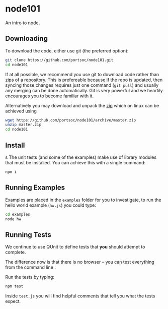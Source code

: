 node101
=======
An intro to node.

Downloading
-----------
To download the code, either use git (the preferred option):

```bash
git clone https://github.com/portsoc/node101.git
cd node101
```

If at all possible, we recommend you use git to download code rather than zips of a repository.  This is prefereable because if the repo is updated, then syncing those changes requires just one command (`git pull`) and usually any merging can be done automatically.  Git is very powerful and we heartily encourages you to become familiar with it.


Alternatively you may download and unpack the [zip](https://github.com/portsoc/node101/archive/master.zip)
which on linux can be achieved using
```bash
wget https://github.com/portsoc/node101/archive/master.zip
unzip master.zip
cd node101
```

Install
-------
s
The unit tests (and some of the examples) make use of library modules that must be installed.  You can achieve this with a single command:

```bash
npm i
```

Running Examples
----------------

Examples are placed in the `examples` folder for you to investigate, to run the hello world example (`hw.js`) you could type:

```bash
cd examples
node hw
```


Running Tests
-------------

We continue to use QUnit to define tests that **you** should attempt to complete.

The difference now is that there is no browser – you can test everything from the command line :


Run the tests by typing:

  ```bash
  npm test
  ```

Inside `test.js` you will find helpful comments that tell you what the tests expect.
